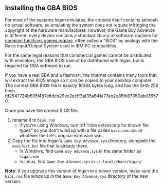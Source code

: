 Installing the GBA BIOS
-----------------------

For most of the systems higan emulates,
the console itself contains (almost) no actual software,
so emulating the system does not require
infringing the copyright of the hardware manufacturer.
However,
the Game Boy Advance is different:
every device contains a standard library of software routines
for [common functions games require][bios],
often called a "BIOS"
by analogy with the Basic Input/Output System
used in IBM PC compatibles.

For the same legal reasons that commercial games
cannot be distributed with emulators,
the GBA BIOS cannot be distributed with higan,
but is required for GBA software to run.

If you have a real GBA and a flashcart,
the Internet contains many tools
that will extract the BIOS image so it can be copied
to your desktop computer.
The correct GBA BIOS file is exactly 16384 bytes long,
and has the SHA-256 hash
fd2547724b505f487e6dcb29ec2ecff3af35a841a77ab2e85fd87350abd36570.

Once you have the correct BIOS file:

 1. rename it to `bios.rom`
      - if you're using Windows,
        turn off "hide extensions for known file types"
        so you don't wind up with a file called
        `bios.rom.dat`
        or whatever the file's original extension was.
 2. Copy the file into higan's `Game Boy Advance.sys` directory,
    alongside the `manifest.bml` file that is already there.
      - In Windows,
        find `Game Boy Advance.sys` in the same folder
        as `higan.exe`
      - In Linux,
        find `Game Boy Advance.sys` in
        `~/.local/share/higan/`

**Note:**
If you upgrade this version of higan to a newer version,
make sure the `bios.rom` file
winds up in the `Game Boy Advance.sys` directory
of the new version.

[bios]: http://problemkaputt.de/gbatek.htm#biosfunctions
